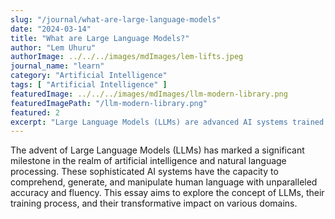 ```yaml
---
slug: "/journal/what-are-large-language-models"
date: "2024-03-14"
title: "What are Large Language Models?"
author: "Lem Uhuru"
authorImage: ../../../images/mdImages/lem-lifts.jpeg
journal_name: "learn"
category: "Artificial Intelligence"
tags: [ "Artificial Intelligence" ]
featuredImage: ../../../images/mdImages/llm-modern-library.png
featuredImagePath: "/llm-modern-library.png"
featured: 2
excerpt: "Large Language Models (LLMs) are advanced AI systems trained on massive amounts of text data, enabling them to understand."
---
```


The advent of Large Language Models (LLMs) has marked a significant milestone in the realm of artificial intelligence and natural language processing. These sophisticated AI systems have the capacity to comprehend, generate, and manipulate human language with unparalleled accuracy and fluency. This essay aims to explore the concept of LLMs, their training process, and their transformative impact on various domains.